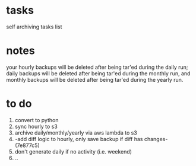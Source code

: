 # tasks
self archiving tasks list

# notes
your hourly backups will be deleted after being tar'ed during the daily run; daily backups will be deleted after being tar'ed during the monthly run, and monthly backups will be deleted after being tar'ed during the yearly run.

# to do
1. convert to python
2. sync hourly to s3
3. archive daily/monthly/yearly via aws lambda to s3
4. -add diff logic to hourly, only save backup if diff has changes- (7e877c5)
5. don't generate daily if no activity (i.e. weekend)
6. ..
